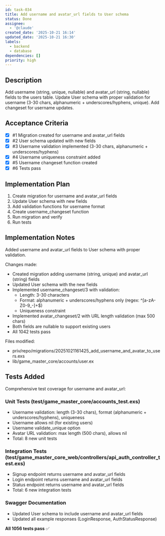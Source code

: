 ```yaml
---
id: task-034
title: Add username and avatar_url fields to User schema
status: Done
assignee:
  - '@claude'
created_date: '2025-10-21 16:14'
updated_date: '2025-10-21 16:30'
labels:
  - backend
  - database
dependencies: []
priority: high
---
```


## Description

<!-- SECTION:DESCRIPTION:BEGIN -->
Add username (string, unique, nullable) and avatar_url (string, nullable) fields to the users table. Update User schema with proper validation for username (3-30 chars, alphanumeric + underscores/hyphens, unique). Add changeset for username updates.
<!-- SECTION:DESCRIPTION:END -->

## Acceptance Criteria
<!-- AC:BEGIN -->
- [x] #1 Migration created for username and avatar_url fields
- [x] #2 User schema updated with new fields
- [x] #3 Username validation implemented (3-30 chars, alphanumeric + underscores/hyphens)
- [x] #4 Username uniqueness constraint added
- [x] #5 Username changeset function created
- [x] #6 Tests pass
<!-- AC:END -->

## Implementation Plan

<!-- SECTION:PLAN:BEGIN -->
1. Create migration for username and avatar_url fields
2. Update User schema with new fields
3. Add validation functions for username format
4. Create username_changeset function
5. Run migration and verify
6. Run tests
<!-- SECTION:PLAN:END -->

## Implementation Notes

<!-- SECTION:NOTES:BEGIN -->
Added username and avatar_url fields to User schema with proper validation.

Changes made:
- Created migration adding username (string, unique) and avatar_url (string) fields
- Updated User schema with the new fields
- Implemented username_changeset/3 with validation:
  - Length: 3-30 characters
  - Format: alphanumeric + underscores/hyphens only (regex: ^[a-zA-Z0-9_-]+$)
  - Uniqueness constraint
- Implemented avatar_changeset/2 with URL length validation (max 500 chars)
- Both fields are nullable to support existing users
- All 1042 tests pass

Files modified:
- priv/repo/migrations/20251021161425_add_username_and_avatar_to_users.exs
- lib/game_master_core/accounts/user.ex

## Tests Added

Comprehensive test coverage for username and avatar_url:

### Unit Tests (test/game_master_core/accounts_test.exs)
- Username validation: length (3-30 chars), format (alphanumeric + underscores/hyphens), uniqueness
- Username allows nil (for existing users)
- Username validate_unique option
- Avatar URL validation: max length (500 chars), allows nil
- Total: 8 new unit tests

### Integration Tests (test/game_master_core_web/controllers/api_auth_controller_test.exs)
- Signup endpoint returns username and avatar_url fields
- Login endpoint returns username and avatar_url fields
- Status endpoint returns username and avatar_url fields
- Total: 6 new integration tests

### Swagger Documentation
- Updated User schema to include username and avatar_url fields
- Updated all example responses (LoginResponse, AuthStatusResponse)

**All 1056 tests pass** ✅
<!-- SECTION:NOTES:END -->
